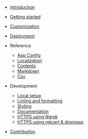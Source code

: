 <!-- docs/_sidebar.md -->

- [Introduction](/)

- [Getting started](getting_started/index.md)

- [Customization](customization/index.md)
- [Deployment](deployment/index.md)

- Reference

  - [App Config](reference/app_config/index.md)
  - [Localization](reference/localization/index.md)
  - [Contents](reference/contents/index.md)
  - [Markdown](reference/markdown/index.md)
  - [Csv](reference/csv/index.md)

- Development

  - [Local setup](development/index.md)
  - [Linting and formatting](development/linting_and_formatting.md)
  - [Styling](development/styling.md)
  - [Documentation](development/documentation.md)
  - [HTTPS using Ngrok](development/enable_hmr_for_ngrok.md)
  - [HTTPS using mkcert & dnsmasq](development/locally_trusted_development_certificates.md)

- [Contribution](contribution.md)
